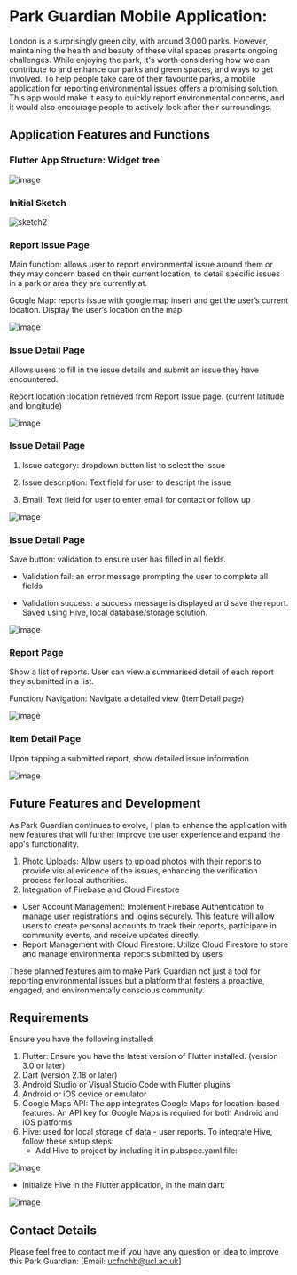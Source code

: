 # Park Guardian Mobile Application:

London is a surprisingly green city, with around 3,000 parks. However, maintaining the health and beauty of these vital spaces presents ongoing challenges.
While enjoying the park, it's worth considering how we can contribute to and enhance our parks and green spaces, and ways to get involved.
To help people take care of their favourite parks, a mobile application for reporting environmental issues offers a promising solution. 
This app would make it easy to quickly report environmental concerns, and it would also encourage people to actively look after their surroundings.


## Application Features and Functions 

### Flutter App Structure: Widget tree

![image](https://github.com/ucfnchb/ParkGuardian/assets/146333771/07df2f81-1579-4e13-9798-df689e99d4cd)

### Initial Sketch

![sketch2](https://github.com/ucfnchb/ParkGuardian/assets/146333771/127ff0d6-ab16-4483-bc59-41ff9c15e1f3)



### Report Issue Page
Main function: allows user to report environmental issue around them or they may concern based on their current location, to detail specific issues in a park or area they are currently at. 

Google Map: reports issue with google map insert and get the user’s current location. 
Display the user’s location on the map 

![image](https://github.com/ucfnchb/ParkGuardian/assets/146333771/927da34a-409a-4cec-8625-4ff4670e6996)


### Issue Detail Page
Allows users to fill in the issue details and submit an issue they have encountered.

Report location :location retrieved from Report Issue page. (current latitude and longitude)

![image](https://github.com/ucfnchb/ParkGuardian/assets/146333771/b7a8fedb-3a94-449b-bde4-98989bd54108)


### Issue Detail Page
1. Issue category:  dropdown button list to select the issue
   
2. Issue description: Text field for user to descript the issue
   
3. Email: Text field for user to enter email for contact or follow up


![image](https://github.com/ucfnchb/ParkGuardian/assets/146333771/dc55ca57-1588-4d1c-86e9-91fda4326585)


### Issue Detail Page
Save button: validation to ensure user has filled in all fields.

- Validation fail: an error message prompting the user to complete all fields

 - Validation success:  a success message is displayed and save the report. Saved using Hive, local database/storage solution.

![image](https://github.com/ucfnchb/ParkGuardian/assets/146333771/5fd69063-f19f-4888-a742-621b3d5d590a)


### Report Page
Show a list of reports. User can view a summarised detail of each report they submitted in a list. 

Function/ Navigation:  Navigate a detailed view (ItemDetail page) 

![image](https://github.com/ucfnchb/ParkGuardian/assets/146333771/118212bd-60b0-448b-9919-ccbcb5f84f78)


### Item Detail Page
Upon tapping a submitted report, show detailed issue information

![image](https://github.com/ucfnchb/ParkGuardian/assets/146333771/d319dd21-db6a-4b7b-9401-8a65f1bdd6cf)


## Future Features and Development
As Park Guardian continues to evolve, I plan to enhance the application with new features that will further improve the user experience and expand the app's functionality.

1. Photo Uploads: Allow users to upload photos with their reports to provide visual evidence of the issues, enhancing the verification process for local authorities.
2. Integration of Firebase and Cloud Firestore
- User Account Management: Implement Firebase Authentication to manage user registrations and logins securely. This feature will allow users to create personal accounts to track their reports, participate in community events, and receive updates directly.
- Report Management with Cloud Firestore: Utilize Cloud Firestore to store and manage environmental reports submitted by users

These planned features aim to make Park Guardian not just a tool for reporting environmental issues but a platform that fosters a proactive, engaged, and environmentally conscious community. 

## Requirements
Ensure you have the following installed:
1. Flutter: Ensure you have the latest version of Flutter installed. (version 3.0 or later)
2. Dart (version 2.18 or later)
3. Android Studio or Visual Studio Code with Flutter plugins
4. Android or iOS device or emulator
5. Google Maps API: The app integrates Google Maps for location-based features. An API key for Google Maps is required for both Android and iOS platforms
6. Hive: used for local storage of data - user reports. To integrate Hive, follow these setup steps:
   - Add Hive to project by including it in pubspec.yaml file:
     
![image](https://github.com/ucfnchb/ParkGuardian/assets/146333771/acfed329-1960-4d68-b5c2-0eeaf4d1d743)

  - Initialize Hive in the Flutter application, in the main.dart:

![image](https://github.com/ucfnchb/ParkGuardian/assets/146333771/24f37fb7-768d-4b6a-80bd-0a2b117bd690)

## Contact Details
Please feel free to contact me if you have any question or idea to improve this Park Guardian:
[Email: ucfnchb@ucl.ac.uk] 



